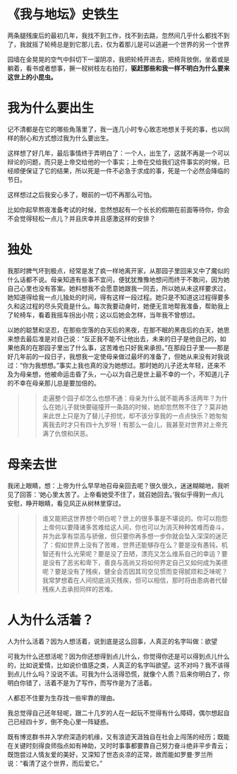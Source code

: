 # 《我与地坛》史铁生

两条腿残废后的最初几年，我找不到工作，找不到去路，忽然间几乎什么都找不到了，我就摇了轮椅总是到它那儿去，仅为着那儿是可以逃避一个世界的另一个世界

园墙在金晃晃的空气中斜切下一溜阴凉，我把轮椅开进去，把椅背放倒，坐着或是躺着，看书或者想事，撅一杈树枝左右拍打，**驱赶那些和我一样不明白为什么要来这世上的小昆虫。**


# 我为什么要出生

记不清都是在它的哪些角落里了，我一连几小时专心致志地想关于死的事，也以同样的耐心和方式想过我为什么要出生。

这样想了好几年，最后事情终于弄明白了：一个人，出生了，这就不再是一个可以辩论的问题，而只是上帝交给他的一个事实；上帝在交给我们这件事实的时候，已经顺便保证了它的结果，所以死是一件不必急于求成的事，死是一个必然会降临的节日。

这样想过之后我安心多了，眼前的一切不再那么可怕。

比如你起早熬夜准备考试的时候，忽然想起有一个长长的假期在前面等待你，你会不会觉得轻松一点儿？并且庆幸并且感激这样的安排？

# 独处

我那时脾气坏到极点，经常是发了疯一样地离开家，从那园子里回来又中了魔似的什么话都不说。母亲知道有些事不宜问，便犹犹豫豫地想问而终于不敢问，因为她自己心里也没有答案。她料想我不会愿意她跟我一同去，所以她从未这样要求过，她知道得给我一点儿独处的时间，得有这样一段过程。她只是不知道这过程得要多久和这过程的尽头究竟是什么。每次我要动身时，她便无言地帮我准备，帮助我上了轮椅车，看着我摇车拐出小院；这以后她会怎样，当年我不曾想过。

以她的聪慧和坚忍，在那些空落的白天后的黑夜，在那不眠的黑夜后的白天，她思来想去最后准是对自己说：“反正我不能不让他出去，未来的日子是他自己的，如果他真的在那园子里出了什么事，这苦难也只好我来承担。”在那段日子里——那是好几年前的一段日子，我想我一定使母亲做过最坏的准备了，但她从来没有对我说过：“你为我想想。”事实上我也真的没为她想过。那时她的儿子还太年轻，还来不及为母亲想，他被命运击昏了头，一心以为自己是世上最不幸的一个，不知道儿子的不幸在母亲那儿总是要加倍的。

>> 走遍整个园子却怎么也想不通：母亲为什么就不能再多活两年？为什么在她儿子就快要碰撞开一条路的时候，她却忽然熬不住了？莫非她来此世上只是为了替儿子担忧，却不该分享我的一点点快乐？她匆匆离我去时才只有四十九岁呀！有那么一会儿，我甚至对世界对上帝充满了仇恨和厌恶。

# 母亲去世

我闭上眼睛，想：上帝为什么早早地召母亲回去呢？很久很久，迷迷糊糊地，我听见了回答：‘她心里太苦了。上帝看她受不住了，就召她回去。’我似乎得到一点儿安慰，睁开眼睛，看见风正从树林里穿过。

>> 谁又能把这世界想个明白呢？世上的很多事是不堪说的。你可以抱怨上帝何以要降诸多苦难给这人间，你也可以为消灭种种苦难而奋斗，并为此享有崇高与骄傲，但只要你再多想一步你就会坠入深深的迷茫了：假如世界上没有了苦难，世界还能够存在么？要是没有愚钝，机智还有什么光荣呢？要是没了丑陋，漂亮又怎么维系自己的幸运？要是没有了恶劣和卑下，善良与高尚又将如何界定自己又如何成为美德呢？要是没有了残疾，健全会否因其司空见惯而变得腻烦和乏味呢？我常梦想着在人间彻底消灭残疾，但可以相信，那时将由患病者代替残疾人去承担同样的苦难。


# 人为什么活着？

人为什么活着？因为人想活着，说到底是这么回事，人真正的名字叫做：欲望

可我为什么还想活呢？因为你还想得到点儿什么，你觉得你还是可以得到点儿什么的，比如说爱情，比如说价值感之类，人真正的名字叫欲望。这不对吗？我不该得到点儿什么吗？没说不该。可我为什么活得恐慌，就像个人质？后来你明白了，你明白你错了，活着不是为了写作，而写作是为了活着。

人都忍不住要为生存找一些牢靠的理由。


我总觉得自己还年轻呢，跟二十几岁的人在一起玩不觉得有什么障碍，偶尔想起自己已经四十岁，倒不免心里一阵疑惑。


既有博览群书并入学府深造的机缘，又有浪迹天涯独自在社会上闯荡的经历；既能在关键时刻得良师指点如有神助，又时时事事都要靠自己努力奋斗绝非平步青云；既饱尝过人情友爱的美好，又深知了世态炎凉的正常，故而能如罗曼·罗兰所说：“看清了这个世界，而后爱它。”